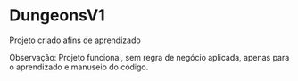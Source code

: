 # DungeonsV1

Projeto criado afins de aprendizado 

Observação: Projeto funcional, sem regra de negócio aplicada, apenas para o aprendizado e manuseio do código.
